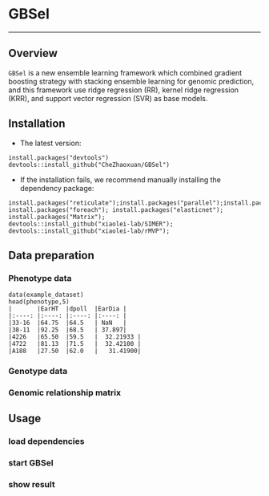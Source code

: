 # GBSel

---

## Overview
`GBSel` is a new ensemble learning framework which combined gradient boosting strategy with stacking ensemble learning for genomic prediction, and this framework use ridge regression (RR), kernel ridge regression (KRR), and support vector regression (SVR) as base models.

## Installation
- The latest version:<br>
```
install.packages("devtools")
devtools::install_github("CheZhaoxuan/GBSel")
```
- If the installation fails, we recommend manually installing the dependency package:<br>
```
install.packages("reticulate");install.packages("parallel");install.packages("doParallel");
install.packages("foreach"); install.packages("elasticnet"); install.packages("Matrix"); 
devtools::install_github("xiaolei-lab/SIMER");
devtools::install_github("xiaolei-lab/rMVP");
```

## Data preparation
### Phenotype data
```
data(example_dataset)
head(phenotype,5)
|       |EarHT  |dpoll  |EarDia |
|:----: |:----: |:----: |:----: |
|33-16	|64.75  |64.5   | NaN   |
|38-11	|92.25  |68.5   | 37.897|
|4226  	|65.50  |59.5   |  32.21933 |
|4722 	|81.13  |71.5   |  32.42100 |
|A188   |27.50  |62.0   |   31.41900|
```

### Genotype data

### Genomic relationship matrix



## Usage
### load dependencies 


### start GBSel


### show result





